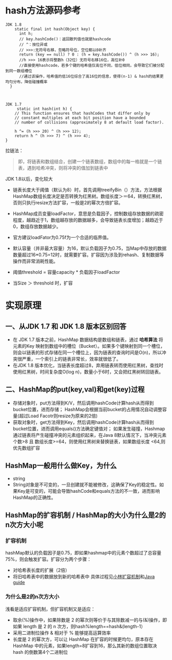 # hash方法源码参考
```
JDK 1.8
    static final int hash(Object key) {
      int h;
      // key.hashCode()：返回散列值也就是hashcode
      // ^：按位异或
      // >>>:无符号右移，忽略符号位，空位都以0补齐
      return (key == null) ? 0 : (h = key.hashCode()) ^ (h >>> 16);
      //h >>> 16表示将整数h（32位）无符号右移16位，高位补0
      //直接使用hashcode，若多个键的哈希值仅高位不同，低位相同，会导致它们被分配到同一数组槽位
      //通过该操作，哈希值的低16位综合了高16位的信息，使得(n-1) & hash的结果更均匀分布，降低碰撞概率
  }



JDK 1.7
     static int hash(int h) {
    // This function ensures that hashCodes that differ only by
    // constant multiples at each bit position have a bounded
    // number of collisions (approximately 8 at default load factor).

    h ^= (h >>> 20) ^ (h >>> 12);
    return h ^ (h >>> 7) ^ (h >>> 4);
}

```

拉链法：
> 即，将链表和数组结合，创建一个链表数组，数组中的每一格就是一个链表，遇到哈希冲突，则将冲突的值加到链表中

JDK 1.8以后，变化较大
 - 链表长度大于阈值（默认为8）时，首先调用treeifyBin（）方法，方法根据HashMap数组长度决定是否转换为红黑树。数组长度＞＝64，转换红黑树，否则只执行resize方法扩容，一般是2的幂次方倍扩容。

- HashMap成员变量loadFactor，意思是负载因子，控制数组存放数据的疏密程度，越趋近于1，数组越存放的数据越多，会导致链表长度增加；越趋近于0，数组存放数据越少。

- 官方建议loadFator为0.75f为一个合适的临界值。

- 默认容量（并非最大容量）为16，默认负载因子为0.75，当Map中存放的数据数量超过16*0.75=12时，就需要扩容。扩容因为涉及到rehash、复制数据等操作而非常消耗性能。

- 阈值threshold = 容量capacity * 负载因子loadFactor
- 当Size ＞ threshold 时，扩容


# 实现原理
## 一、从JDK 1.7 和 JDK 1.8 版本区别回答
- 在 JDK 1.7 版本之前，HashMap 数据结构是数组和链表，通过 **哈希算法** 将元素的Key 映射到数组中的槽位（Bucket）。如果多个键映射到同一个槽位，则会以链表的形式存储在同一个槽位上，因为链表的查询时间是O(n)，所以冲突很严重，一个索引上的链表非常长，效率就很低了。
- 在JDK 1.8 版本优化，当链表长度超过8，弃用链表转而使用红黑树，查找时使用红黑树，时间复杂度O(log n)，数量小于6时，又会把红黑树转回链表。

## 二、HashMap的put(key,val)和get(key)过程
- 存储对象时，put方法得到K/V，然后调用hashCode计算hash从而得到bucket位置，进而存储； HashMap会根据当前bucket的占用情况自动调整容量(超过Load Facotr则resize为原来的2倍)
- 获取对象时，get方法得到Key，然后调用hashCode计算hash从而得到bucket位置，进而调用equals()方法确定键值对； 如果发生碰撞，Hashmap通过链表将产生碰撞冲突的元素组织起来，在Java 8默认情况下，当冲突元素个数>8 且 数组长度>=64，则使用红黑树来替换链表，如果数组长度 <64,则优先数组扩容

## HashMap一般用什么做Key，为什么
- string
- String对象是不可变的，一旦创建就不能被修改，这确保了Key的稳定性。如果Key是可变的，可能会导致hashCode和equals方法的不一致，进而影响HashMap的正确性。

## HashMap的扩容机制 / HashMap的大小为什么是2的n次方大小呢

### 扩容机制    

hashMap默认的负载因子是0.75，即如果hashmap中的元素个数超过了总容量75%，则会触发扩容。扩容分为两个步骤：
- 对哈希表长度的扩展（2倍）
- 将旧哈希表中的数据放到新的哈希表中
具体过程见[小林扩容机制](https://xiaolincoding.com/backend_interview/internet_medium/bilibili.html#hashmap%E7%9A%84%E6%89%A9%E5%AE%B9%E6%9C%BA%E5%88%B6)和[Java guide](https://javaguide.cn/java/collection/java-collection-questions-02.html#hashmap-%E7%9A%84%E9%95%BF%E5%BA%A6%E4%B8%BA%E4%BB%80%E4%B9%88%E6%98%AF-2-%E7%9A%84%E5%B9%82%E6%AC%A1%E6%96%B9)
### 为什么是2的n次方大小
浅看是适应扩容机制，但扩容机制又是适应：    
- 取余(%)操作中，如果除数是 2 的幂次则等价于与其除数减一的与(&)操作，即 如果 length 是 2 的 n 次方，则hash%length==hash&(length-1）
- 采用二进制位操作 & 相对于 % 能够提高运算效率
- 长度是 2 的幂次方，可以让 HashMap 在扩容的时候更均匀，原本存在 HashMap 中的元素，如果length=8扩容到16，那么其新的数组位置取决 hash 的倒数第4个二进制位